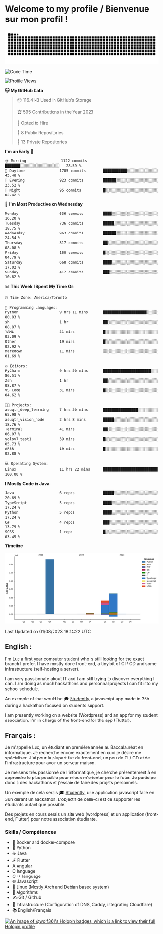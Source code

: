 # Welcome to my profile / Bienvenue sur mon profil !

![snake gif](https://github.com/wolf-361/wolf-361/blob/output/github-contribution-grid-snake.svg)

<!--START_SECTION:waka-->
![Code Time](http://img.shields.io/badge/Code%20Time-237%20hrs%2031%20mins-blue)

![Profile Views](http://img.shields.io/badge/Profile%20Views-0-blue)

**🐱 My GitHub Data** 

> 📦 116.4 kB Used in GitHub's Storage 
 > 
> 🏆 595 Contributions in the Year 2023
 > 
> 💼 Opted to Hire
 > 
> 📜 8 Public Repositories 
 > 
> 🔑 13 Private Repositories 
 > 
**I'm an Early 🐤** 

```text
🌞 Morning                1122 commits        ███████░░░░░░░░░░░░░░░░░░   28.59 % 
🌆 Daytime                1785 commits        ███████████░░░░░░░░░░░░░░   45.48 % 
🌃 Evening                923 commits         ██████░░░░░░░░░░░░░░░░░░░   23.52 % 
🌙 Night                  95 commits          █░░░░░░░░░░░░░░░░░░░░░░░░   02.42 % 
```
📅 **I'm Most Productive on Wednesday** 

```text
Monday                   636 commits         ████░░░░░░░░░░░░░░░░░░░░░   16.20 % 
Tuesday                  736 commits         █████░░░░░░░░░░░░░░░░░░░░   18.75 % 
Wednesday                963 commits         ██████░░░░░░░░░░░░░░░░░░░   24.54 % 
Thursday                 317 commits         ██░░░░░░░░░░░░░░░░░░░░░░░   08.08 % 
Friday                   188 commits         █░░░░░░░░░░░░░░░░░░░░░░░░   04.79 % 
Saturday                 668 commits         ████░░░░░░░░░░░░░░░░░░░░░   17.02 % 
Sunday                   417 commits         ███░░░░░░░░░░░░░░░░░░░░░░   10.62 % 
```


📊 **This Week I Spent My Time On** 

```text
🕑︎ Time Zone: America/Toronto

💬 Programming Languages: 
Python                   9 hrs 11 mins       ████████████████████░░░░░   80.83 % 
sh                       1 hr                ██░░░░░░░░░░░░░░░░░░░░░░░   08.87 % 
YAML                     21 mins             █░░░░░░░░░░░░░░░░░░░░░░░░   03.09 % 
Other                    19 mins             █░░░░░░░░░░░░░░░░░░░░░░░░   02.92 % 
Markdown                 11 mins             ░░░░░░░░░░░░░░░░░░░░░░░░░   01.69 % 

🔥 Editors: 
PyCharm                  9 hrs 50 mins       ██████████████████████░░░   86.51 % 
Zsh                      1 hr                ██░░░░░░░░░░░░░░░░░░░░░░░   08.87 % 
VS Code                  31 mins             █░░░░░░░░░░░░░░░░░░░░░░░░   04.62 % 

🐱‍💻 Projects: 
asuqtr_deep_learning     7 hrs 30 mins       ████████████████░░░░░░░░░   65.98 % 
asuqtr_vision_node       2 hrs 8 mins        █████░░░░░░░░░░░░░░░░░░░░   18.76 % 
Terminal                 41 mins             ██░░░░░░░░░░░░░░░░░░░░░░░   06.07 % 
yolov7_test1             39 mins             █░░░░░░░░░░░░░░░░░░░░░░░░   05.73 % 
APSR                     19 mins             █░░░░░░░░░░░░░░░░░░░░░░░░   02.88 % 

💻 Operating System: 
Linux                    11 hrs 22 mins      █████████████████████████   100.00 % 
```

**I Mostly Code in Java** 

```text
Java                     6 repos             █████░░░░░░░░░░░░░░░░░░░░   20.69 % 
TypeScript               5 repos             ████░░░░░░░░░░░░░░░░░░░░░   17.24 % 
Python                   5 repos             ████░░░░░░░░░░░░░░░░░░░░░   17.24 % 
C#                       4 repos             ███░░░░░░░░░░░░░░░░░░░░░░   13.79 % 
SCSS                     1 repo              █░░░░░░░░░░░░░░░░░░░░░░░░   03.45 % 
```



**Timeline**

![Lines of Code chart](https://raw.githubusercontent.com/wolf-361/wolf-361/main/assets/bar_graph.png)


 Last Updated on 01/08/2023 18:14:22 UTC
<!--END_SECTION:waka-->

## English : 

I'm Luc a first year computer student who is still looking for the exact branch I prefer. I have mostly done front-end, a tiny bit of CI / CD and some infrastructure (self-hosting a server).

I am very passionnate about IT and I am still trying to discover everything I can. I am doing as much hackathons and personnal projects I can fit into my school schedule.

An exemple of that would be 🎓 [Studently](https://github.com/wolf-361/Studently-CodeJam12), a javascript app made in 36h during a hackathon focused on students support.

I am presently working on a website (Wordpress) and an app for my student association. I'm in charge of the front-end for the app (Flutter).

## Français :

Je m'appelle Luc, un étudiant en première année au Baccalauréat en informatique. Je recherche encore exactement en quoi je désire me spécialiser. J'ai pour la plupart fait du front-end, un peu de CI / CD et de l'infrastructure pour avoir un serveur maison.

Je me sens très passionné de l'informatique, je cherche présentement à en apprendre le plus possible pour mieux m'orienter pour le futur. Je participe donc à des hackathons et j'essaie de faire des projets personnels.

Un exemple de cela serais 🎓 [Studently](https://github.com/wolf-361/Studently-CodeJam12), une application javascript faite en 36h durant un hackathon. L'objectif de celle-ci est de supporter les étudiants autant que possible.

Des projets en cours serais un site web (wordpress) et un application (front-end, Flutter) pour notre association étudiante.

###  Skills / Compétences

* 🐋 Docker and docker-compose
* 🐍 Python
* ☕ Java
* ℱ Flutter
* A Angular
* C language
* C++ language
* 🌐 Javascript
* 🐧 Linux (Mostly Arch and Debian based system)
* 🧩 Algorithms
* ✍️ Git / Github
* 📜 Infrastructure (Configuration of DNS, Caddy, integrating Cloudflare)
* 📚 English/Français

[![An image of @wolf361's Holopin badges, which is a link to view their full Holopin profile](https://holopin.me/wolf361)](https://holopin.io/@wolf361)


